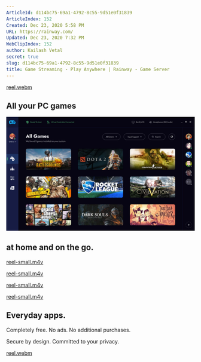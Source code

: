 ```yaml
---
ArticleId: d114bc75-69a1-4792-8c55-9d51e0f31839
ArticleIndex: 152
Created: Dec 23, 2020 5:58 PM
URL: https://rainway.com/
Updated: Dec 23, 2020 7:32 PM
WebClipIndex: 152
author: Kailash Vetal
secret: true
slug: d114bc75-69a1-4792-8c55-9d51e0f31839
title: Game Streaming - Play Anywhere | Rainway - Game Server
---
```

[reel.webm](https://rainway.com/img/videos/reel.webm)

## All your PC games

![152%20e56ca1c32eb14ae6a679a45b6337a955/interface.jpg](152%20e56ca1c32eb14ae6a679a45b6337a955/interface.jpg)

## at home and on the go.

[reel-small.m4v](https://rainway.com/img/videos/reel-small.m4v)

[reel-small.m4v](https://rainway.com/img/videos/reel-small.m4v)

[reel-small.m4v](https://rainway.com/img/videos/reel-small.m4v)

[reel-small.m4v](https://rainway.com/img/videos/reel-small.m4v)

## Everyday apps.

Completely free. No ads. No additional purchases.

Secure by design. Committed to your privacy.

[reel.webm](https://rainway.com/img/videos/reel.webm)
